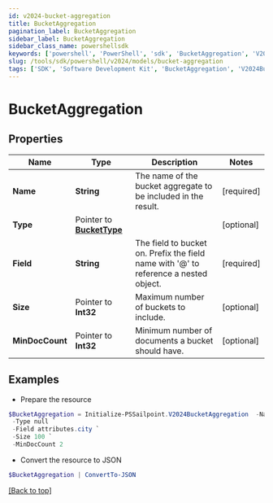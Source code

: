```yaml
---
id: v2024-bucket-aggregation
title: BucketAggregation
pagination_label: BucketAggregation
sidebar_label: BucketAggregation
sidebar_class_name: powershellsdk
keywords: ['powershell', 'PowerShell', 'sdk', 'BucketAggregation', 'V2024BucketAggregation'] 
slug: /tools/sdk/powershell/v2024/models/bucket-aggregation
tags: ['SDK', 'Software Development Kit', 'BucketAggregation', 'V2024BucketAggregation']
---
```



# BucketAggregation

## Properties

Name | Type | Description | Notes
------------ | ------------- | ------------- | -------------
**Name** |  **String** | The name of the bucket aggregate to be included in the result. | [required]
**Type** |  Pointer to [**BucketType**](bucket-type) |  | [optional] 
**Field** |  **String** | The field to bucket on. Prefix the field name with '@' to reference a nested object. | [required]
**Size** |  Pointer to **Int32** | Maximum number of buckets to include. | [optional] 
**MinDocCount** |  Pointer to **Int32** | Minimum number of documents a bucket should have. | [optional] 

## Examples

- Prepare the resource
```powershell
$BucketAggregation = Initialize-PSSailpoint.V2024BucketAggregation  -Name Identity Locations `
 -Type null `
 -Field attributes.city `
 -Size 100 `
 -MinDocCount 2
```

- Convert the resource to JSON
```powershell
$BucketAggregation | ConvertTo-JSON
```


[[Back to top]](#) 

